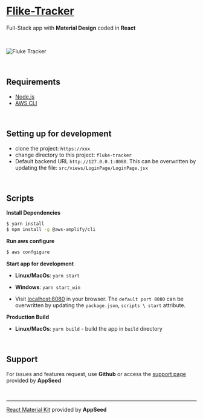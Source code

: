 # [Flike-Tracker](https://www.fluke-tracker.com)

Full-Stack app with **Material Design** coded in **React**

<br />

![Fluke Tracker](https://www.fluke-tracker.com/static/media/fluketracker-logo(blue-bg).c31100bd.jpg)

<br />

## Requirements
- [Node.js](https://nodejs.org/)
- [AWS CLI](https://aws.amazon.com/de/cli/)

<br />

## Setting up for development
 - clone the project: `https://xxx`
 - change directory to this project: `fluke-tracker`
 - Default backend URL `http://127.0.0.1:8080`. This can be overwritten by updating the file: `src/views/LoginPage/LoginPage.jsx`

<br />

## Scripts

**Install Dependencies**
```bash
$ yarn install
$ npm install -g @aws-amplify/cli
```

**Run aws configure**
```bash
$ aws confgigure
```


**Start app for development**
* **Linux/MacOs**: 
```yarn start```
* **Windows**: 
```yarn start_win```

* Visit [localhost:8080](http://localhost:8080) in your browser. The `default port 8080` can be overwritten by updating the `package.json`, `scripts \ start` attribute.

**Production Build**
* **Linux/MacOs**: 
`yarn build` - build the app in `build` directory

<br />

## Support

For issues and features request, use **Github** or access the [support page](https://appseed.us/support) provided by **AppSeed** 

<br />

---
[React Material Kit](https://appseed.us/apps/material-kit) provided by **AppSeed**
